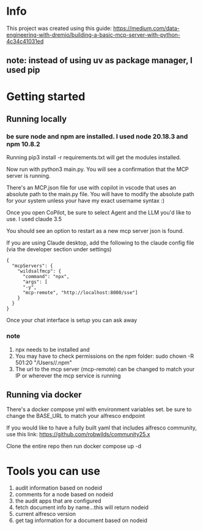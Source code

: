 # Info

This project was created using this guide: https://medium.com/data-engineering-with-dremio/building-a-basic-mcp-server-with-python-4c34c41031ed

## note: instead of using uv as package manager, I used pip

# Getting started

## Running locally

### be sure node and npm are installed. I used node 20.18.3 and npm 10.8.2

Running pip3 install -r requirements.txt will get the modules installed.

Now run with python3 main.py. You will see a confirmation that the MCP server is running.

There's an MCP.json file for use with copilot in vscode that uses an absolute path to the main.py file. You will have to modify the absolute path for your system unless your have my exact username syntax :)

Once you open CoPilot, be sure to select Agent and the LLM you'd like to use. I used claude 3.5

You should see an option to restart as a new mcp server json is found.

If you are using Claude desktop, add the following to the claude config file (via the developer section under settings)

```
{
  "mcpServers": {
    "wildsalfmcp": {
      "command": "npx",
      "args": [
      "-y",
      "mcp-remote", "http://localhost:8000/sse"]
    }
  }
}
```

Once your chat interface is setup you can ask away

### note

1. npx needs to be installed and
2. You may have to check permissions on the npm folder: sudo chown -R 501:20 "/Users/<yourusername>/.npm"
3. The url to the mcp server (mcp-remote) can be changed to match your IP or wherever the mcp service is running

## Running via docker

There's a docker compose yml with environment variables set. be sure to change the BASE_URL to match your alfresco endpoint

If you would like to have a fully built yaml that includes alfresco community, use this link: https://github.com/robwilds/community25.x

Clone the entire repo then run docker compose up -d

# Tools you can use

1. audit information based on nodeid
2. comments for a node based on nodeid
3. the audit apps that are configured
4. fetch document info by name...this will return nodeid
5. current alfresco version
6. get tag information for a document based on nodeid
